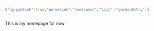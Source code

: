 ```yaml
---
{"dg-publish":true,"permalink":"/welcome/","tags":["gardenEntry"]}
---
```


This is my homepage for now